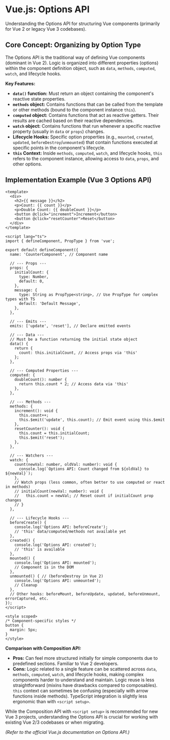 # Vue.js: Options API

Understanding the Options API for structuring Vue components (primarily for Vue 2 or legacy Vue 3 codebases).

## Core Concept: Organizing by Option Type

The Options API is the traditional way of defining Vue components (dominant in Vue 2). Logic is organized into different properties (options) within the component definition object, such as `data`, `methods`, `computed`, `watch`, and lifecycle hooks.

**Key Features:**

*   **`data()` function:** Must return an object containing the component's reactive state properties.
*   **`methods` object:** Contains functions that can be called from the template or other methods (bound to the component instance `this`).
*   **`computed` object:** Contains functions that act as reactive getters. Their results are cached based on their reactive dependencies.
*   **`watch` object:** Contains functions that run whenever a specific reactive property (usually in `data` or `props`) changes.
*   **Lifecycle Hooks:** Specific option properties (e.g., `mounted`, `created`, `updated`, `beforeDestroy`/`unmounted`) that contain functions executed at specific points in the component's lifecycle.
*   **`this` Context:** Inside `methods`, `computed`, `watch`, and lifecycle hooks, `this` refers to the component instance, allowing access to `data`, `props`, and other options.

## Implementation Example (Vue 3 Options API)

```vue
<template>
  <div>
    <h2>{{ message }}</h2>
    <p>Count: {{ count }}</p>
    <p>Double Count: {{ doubleCount }}</p>
    <button @click="increment">Increment</button>
    <button @click="resetCounter">Reset</button>
  </div>
</template>

<script lang="ts">
import { defineComponent, PropType } from 'vue';

export default defineComponent({
  name: 'CounterComponent', // Component name

  // --- Props ---
  props: {
    initialCount: {
      type: Number,
      default: 0,
    },
    message: {
      type: String as PropType<string>, // Use PropType for complex types with TS
      default: 'Default Message',
    },
  },

  // --- Emits ---
  emits: ['update', 'reset'], // Declare emitted events

  // --- Data ---
  // Must be a function returning the initial state object
  data() {
    return {
      count: this.initialCount, // Access props via 'this'
    };
  },

  // --- Computed Properties ---
  computed: {
    doubleCount(): number {
      return this.count * 2; // Access data via 'this'
    },
  },

  // --- Methods ---
  methods: {
    increment(): void {
      this.count++;
      this.$emit('update', this.count); // Emit event using this.$emit
    },
    resetCounter(): void {
      this.count = this.initialCount;
      this.$emit('reset');
    },
  },

  // --- Watchers ---
  watch: {
    count(newVal: number, oldVal: number): void {
      console.log(`Options API: Count changed from ${oldVal} to ${newVal}`);
    },
    // Watch props (less common, often better to use computed or react in methods)
    // initialCount(newVal: number): void {
    //   this.count = newVal; // Reset count if initialCount prop changes
    // }
  },

  // --- Lifecycle Hooks ---
  beforeCreate() {
    console.log('Options API: beforeCreate');
    // 'this' data/computed/methods not available yet
  },
  created() {
    console.log('Options API: created');
    // 'this' is available
  },
  mounted() {
    console.log('Options API: mounted');
    // Component is in the DOM
  },
  unmounted() { // (beforeDestroy in Vue 2)
    console.log('Options API: unmounted');
    // Cleanup
  },
  // Other hooks: beforeMount, beforeUpdate, updated, beforeUnmount, errorCaptured, etc.
});
</script>

<style scoped>
/* Component-specific styles */
button {
  margin: 5px;
}
</style>
```

**Comparison with Composition API:**

*   **Pros:** Can feel more structured initially for simple components due to predefined sections. Familiar to Vue 2 developers.
*   **Cons:** Logic related to a single feature can be scattered across `data`, `methods`, `computed`, `watch`, and lifecycle hooks, making complex components harder to understand and maintain. Logic reuse is less straightforward (mixins have drawbacks compared to composables). `this` context can sometimes be confusing (especially with arrow functions inside methods). TypeScript integration is slightly less ergonomic than with `<script setup>`.

While the Composition API with `<script setup>` is recommended for new Vue 3 projects, understanding the Options API is crucial for working with existing Vue 2/3 codebases or when migrating.

*(Refer to the official Vue.js documentation on Options API.)*